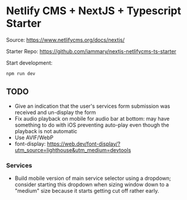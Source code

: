 # Netlify CMS + NextJS + Typescript Starter

Source: https://www.netlifycms.org/docs/nextjs/

Starter Repo: https://github.com/iammary/nextjs-netlifycms-ts-starter

Start development:

```
npm run dev
```

## TODO

- Give an indication that the user's services form submission was received and un-display the form
- Fix audio playback on mobile for audio bar at bottom: may have something to do with iOS preventing auto-play even though the playback is not automatic
- Use AVIF/WebP
- font-display: https://web.dev/font-display/?utm_source=lighthouse&utm_medium=devtools

### Services

- Build mobile version of main service selector using a dropdown; consider starting this dropdown when sizing window down to a "medium" size because it starts getting cut off rather early.